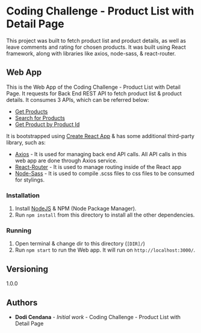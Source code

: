 # Coding Challenge - Product List with Detail Page

This project was built to fetch product list and product details, as well as leave comments and rating for chosen products.
It was built using React framework, along with libraries like axios, node-sass, & react-router.

## Web App

This is the Web App of the Coding Challenge - Product List with Detail Page. It requests for Back End REST API to fetch product list & product details. It consumes 3 APIs, which can be referred below:

- [Get Products](https://dummyproducts-api.herokuapp.com/api/v1/products?apikey=5oIDTjlULgO8)
- [Search for Products](https://dummyproducts-api.herokuapp.com/api/v1/products/search?term={searchTerm}&apikey=5oIDTjlULgO8)
- [Get Product by Product Id](https://dummyproducts-api.herokuapp.com/api/v1/products/{productId}?apikey=5oIDTjlULgO8)

It is bootstrapped using [Create React App](https://github.com/facebook/create-react-app) & has some additional third-party library, such as:

- [Axios](https://github.com/axios/axios) - It is used for managing back end API calls. All API calls in this web app are done through Axios service.
- [React-Router](https://reactrouter.com/) - It is used to manage routing inside of the React app
- [Node-Sass](https://github.com/sass/node-sass) - It is used to compile .scss files to css files to be consumed for stylings.


### Installation

1. Install [NodeJS](https://nodejs.org/en/download/) & NPM (Node Package Manager).
2. Run `npm install` from this directory to install all the other dependencies.

### Running

1. Open terminal & change dir to this directory (`[DIR]/`)
2. Run `npm start` to run the Web app. It will run on `http://localhost:3000/`.

## Versioning

1.0.0

## Authors

- **Dodi Cendana** - _Initial work_ - Coding Challenge - Product List with Detail Page
